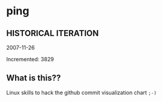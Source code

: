 # ping

## HISTORICAL ITERATION
2007-11-26

Incremented: 3829

## What is this?? 
Linux skills to hack the github commit visualization chart `;-)`
